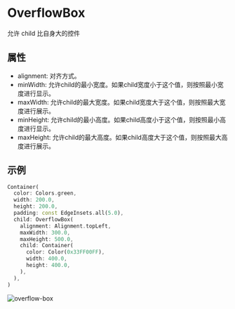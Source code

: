 # OverflowBox

允许 child 比自身大的控件

## 属性

* alignment: 对齐方式。
* minWidth: 允许child的最小宽度。如果child宽度小于这个值，则按照最小宽度进行显示。
* maxWidth: 允许child的最大宽度。如果child宽度大于这个值，则按照最大宽度进行展示。
* minHeight: 允许child的最小高度。如果child高度小于这个值，则按照最小高度进行显示。
* maxHeight: 允许child的最大高度。如果child高度大于这个值，则按照最大高度进行展示。

## 示例

```dart
Container(
  color: Colors.green,
  width: 200.0,
  height: 200.0,
  padding: const EdgeInsets.all(5.0),
  child: OverflowBox(
    alignment: Alignment.topLeft,
    maxWidth: 300.0,
    maxHeight: 500.0,
    child: Container(
      color: Color(0x33FF00FF),
      width: 400.0,
      height: 400.0,
    ),
  ),
)
```

![overflow-box](https://i.imgur.com/0MnsOHQ.png)